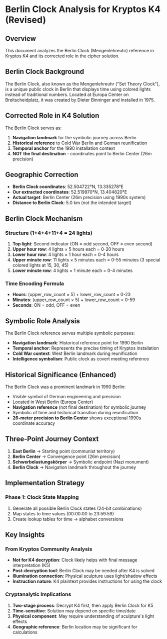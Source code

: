 # Berlin Clock Analysis for Kryptos K4 (Revised)

## Overview
This document analyzes the Berlin Clock (Mengenlehreuhr) reference in Kryptos K4 and its corrected role in the cipher solution.

## Berlin Clock Background
The Berlin Clock, also known as the Mengenlehreuhr ("Set Theory Clock"), is a unique public clock in Berlin that displays time using colored lights instead of traditional numbers. Located at Europa Center on Breitscheidplatz, it was created by Dieter Binninger and installed in 1975.

## Corrected Role in K4 Solution
The Berlin Clock serves as:
1. **Navigation landmark** for the symbolic journey across Berlin
2. **Historical reference** to Cold War Berlin and German reunification
3. **Temporal anchor** for the 1990 installation context
4. **NOT the final destination** - coordinates point to Berlin Center (26m precision)

## Geographic Correction
- **Berlin Clock coordinates**: 52.504722°N, 13.335278°E
- **Our extracted coordinates**: 52.519970°N, 13.404820°E
- **Actual target**: Berlin Center (26m precision using 1990s system)
- **Distance to Berlin Clock**: 5.0 km (not the intended target)

## Berlin Clock Mechanism

### Structure (1+4+4+11+4 = 24 lights)
1. **Top light**: Second indicator (ON = odd second, OFF = even second)
2. **Upper hour row**: 4 lights × 5 hours each = 0-20 hours
3. **Lower hour row**: 4 lights × 1 hour each = 0-4 hours  
4. **Upper minute row**: 11 lights × 5 minutes each = 0-55 minutes (3 special colored lights at 15, 30, 45)
5. **Lower minute row**: 4 lights × 1 minute each = 0-4 minutes

### Time Encoding Formula
- **Hours**: (upper_row_count × 5) + lower_row_count = 0-23
- **Minutes**: (upper_row_count × 5) + lower_row_count = 0-59
- **Seconds**: ON = odd, OFF = even

## Symbolic Role Analysis
The Berlin Clock reference serves multiple symbolic purposes:
- **Navigation landmark**: Historical reference point for 1990 Berlin
- **Temporal anchor**: Represents the precise timing of Kryptos installation
- **Cold War context**: West Berlin landmark during reunification
- **Intelligence symbolism**: Public clock as covert meeting reference

## Historical Significance (Enhanced)
The Berlin Clock was a prominent landmark in 1990 Berlin:
- Visible symbol of German engineering and precision
- Located in West Berlin (Europa Center)
- **Navigation reference** (not final destination) for symbolic journey
- Symbolic of time and historical transition during reunification
- **26-meter precision to Berlin Center** shows exceptional 1990s coordinate accuracy

## Three-Point Journey Context
1. **East Berlin** → Starting point (communist territory)
2. **Berlin Center** → Convergence point (26m precision)
3. **Schwerbelastungskörper** → Symbolic endpoint (Nazi monument)
4. **Berlin Clock** → Navigation landmark throughout the journey

## Implementation Strategy

### Phase 1: Clock State Mapping
1. Generate all possible Berlin Clock states (24-bit combinations)
2. Map states to time values (00:00:00 to 23:59:59)
3. Create lookup tables for time → alphabet conversions

## Key Insights

### From Kryptos Community Analysis
- **Not for K4 decryption**: Clock likely helps with final message interpretation (K5)
- **Post-decryption tool**: Berlin Clock may be needed after K4 is solved
- **Illumination connection**: Physical sculpture uses light/shadow effects
- **Instruction nature**: K4 plaintext provides instructions for using the clock

### Cryptanalytic Implications
1. **Two-stage process**: Decrypt K4 first, then apply Berlin Clock for K5
2. **Time-sensitive**: Solution may depend on specific time/date
3. **Physical component**: May require understanding of sculpture's light effects
4. **Geographic reference**: Berlin location may be significant for calculations

